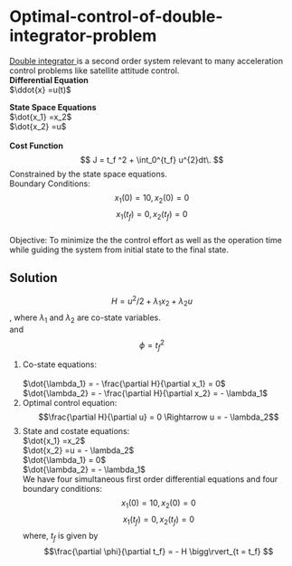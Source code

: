 # Optimal-control-of-double-integrator-problem
[Double integrator ](https://en.wikipedia.org/wiki/Double_integrator) is a second order system relevant to many acceleration control problems like satellite attitude control. <br>
**Differential Equation** <br>
$\ddot{x} =u(t)$ <br>

**State Space Equations**<br>
$\dot{x_1} =x_2$<br>
$\dot{x_2} =u$
<br><br>
**Cost Function**
$$
J = t_f ^2 + \int_0^{t_f}  u^{2}dt\.
$$
Constrained by the state space equations.<br>
Boundary Conditions: <br>
$$x_1(0) = 10, x_2(0) = 0 $$
$$x_1 (t_f)  = 0, x_2(t_f) = 0 $$
<br> Objective: To minimize the the control effort as well as the operation time while guiding the system from initial state to the final state.
<br>
## Solution
$$H = u^2/2 + \lambda_1 x_2 + \lambda_2 u $$, where $\lambda_1$ and $\lambda_2$ are co-state variables.
<br>and 
$$\phi = t_f^2$$
1. Co-state equations:<br>
<br> $\dot{\lambda_1} = - \frac{\partial H}{\partial x_1} = 0$
<br>$\dot{\lambda_2} = - \frac{\partial H}{\partial x_2} = - \lambda_1$<br>
2. Optimal control equation:
	$$\frac{\partial H}{\partial u} = 0 \Rightarrow u = - \lambda_2$$
3. State and costate equations: <br>
	 $\dot{x_1} =x_2$<br>
	 $\dot{x_2} =u = - \lambda_2$<br>
	 $\dot{\lambda_1} = 0$<br>
	 $\dot{\lambda_2} =  - \lambda_1$<br>
	 We have four simultaneous first order differential equations and four boundary conditions: 
	 $$x_1(0) = 10, x_2(0) = 0 $$
$$x_1 (t_f)  = 0, x_2(t_f) = 0 $$
where, $t_f$ is given by<br>
 $$\frac{\partial \phi}{\partial t_f} = - H
\bigg\rvert_{t = t_f} $$

